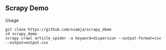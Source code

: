 ## Scrapy Demo

Usage

    git clone https://github.com/svamja/scrapy_demo
    cd scrapy_demo
    scrapy crawl article_spider -a keyword=dispersion --output-format=csv --output=output.csv

